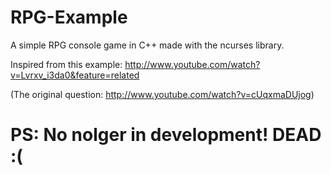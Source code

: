 RPG-Example
===========

A simple RPG console game in C++ made with the ncurses library.

Inspired from this example:
http://www.youtube.com/watch?v=Lvrxv_i3da0&feature=related

(The original question: http://www.youtube.com/watch?v=cUqxmaDUjog)

PS: No nolger in development! DEAD :(
=======================
